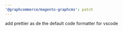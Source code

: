 ```yaml
---
'@graphcommerce/magento-graphcms': patch
---
```


add prettier as de the default code formatter for vscode
